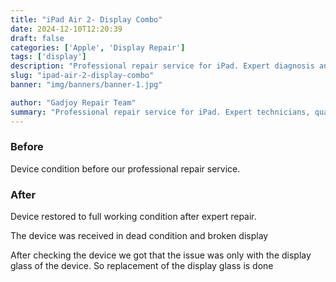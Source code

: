 ```yaml
---
title: "iPad Air 2- Display Combo"
date: 2024-12-10T12:20:39
draft: false
categories: ['Apple', 'Display Repair']
tags: ['display']
description: "Professional repair service for iPad. Expert diagnosis and quality repairs in Bangalore."
slug: "ipad-air-2-display-combo"
banner: "img/banners/banner-1.jpg"

author: "Gadjoy Repair Team"
summary: "Professional repair service for iPad. Expert technicians, quality parts, warranty included."
---
```


### Before

Device condition before our professional repair service.

### After

Device restored to full working condition after expert repair.

The device was received in dead condition and broken display

After checking the device we got that the issue was only with the display glass of the device. So replacement of the display glass is done